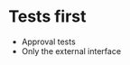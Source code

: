 ---
---

# Tests first

<v-clicks>

- Approval tests
- Only the external interface

</v-clicks>

<!--
a.k.a. snapshot tests
-->
